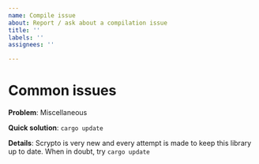 ```yaml
---
name: Compile issue
about: Report / ask about a compilation issue
title: ''
labels: ''
assignees: ''

---
```


# Common issues

**Problem**: Miscellaneous 

**Quick solution**: `cargo update`

**Details**: Scrypto is very new and every attempt is made to keep this library up to date.  When in doubt, try `cargo update`

